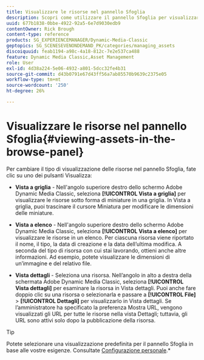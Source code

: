 ```yaml
---
title: Visualizzare le risorse nel pannello Sfoglia
description: Scopri come utilizzare il pannello Sfoglia per visualizzare le risorse in Adobe Dynamic Media Classic.
uuid: 677b1838-0bbe-4922-92a5-6e7d9030edb9
contentOwner: Rick Brough
content-type: reference
products: SG_EXPERIENCEMANAGER/Dynamic-Media-Classic
geptopics: SG_SCENESEVENONDEMAND_PK/categories/managing_assets
discoiquuid: feab1194-a98c-4a18-812c-7e2e537ca488
feature: Dynamic Media Classic,Asset Management
role: User
exl-id: 4d38a224-5e06-4932-a801-5dcc32fe4b31
source-git-commit: d43b0791e67d43ff56a7ab85570b9639c2375e05
workflow-type: tm+mt
source-wordcount: '250'
ht-degree: 26%

---
```


# Visualizzare le risorse nel pannello Sfoglia{#viewing-assets-in-the-browse-panel}

Per cambiare il tipo di visualizzazione delle risorse nel pannello Sfoglia, fate clic su uno dei pulsanti Visualizza:

* **Vista a griglia** - Nell&#39;angolo superiore destro dello schermo Adobe Dynamic Media Classic, seleziona **[!UICONTROL Vista a griglia]** per visualizzare le risorse sotto forma di miniature in una griglia. In Vista a griglia, puoi trascinare il cursore Miniatura per modificare le dimensioni delle miniature.

* **Vista a elenco** - Nell&#39;angolo superiore destro dello schermo Adobe Dynamic Media Classic, seleziona **[!UICONTROL Vista a elenco]** per visualizzare le risorse in un elenco. Per ciascuna risorsa viene riportato il nome, il tipo, la data di creazione e la data dell’ultima modifica. A seconda del tipo di risorsa con cui stai lavorando, ottieni anche altre informazioni. Ad esempio, potete visualizzare le dimensioni di un’immagine e del relativo file.

* **Vista dettagli** - Seleziona una risorsa. Nell’angolo in alto a destra della schermata Adobe Dynamic Media Classic, seleziona **[!UICONTROL Vista dettagli]** per esaminare la risorsa in Vista dettagli. Puoi anche fare doppio clic su una risorsa o selezionarla e passare a **[!UICONTROL File]** > **[!UICONTROL Dettagli]** per visualizzarlo in Vista dettagli. Se l’amministratore ha specificato la preferenza Mostra URL, vengono visualizzati gli URL per tutte le risorse nella vista Dettagli; tuttavia, gli URL sono attivi solo dopo la pubblicazione della risorsa.

>[!TIP]
>
>Potete selezionare una visualizzazione predefinita per il pannello Sfoglia in base alle vostre esigenze. Consultate [Configurazione personale](personal-setup.md#personal_setup).*
